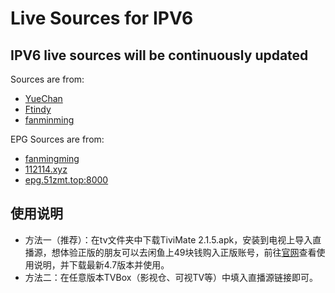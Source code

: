 # Live Sources for IPV6
## IPV6 live sources will be continuously updated

Sources are from:

- [YueChan](https://github.com/YueChan/Live)
- [Ftindy](https://github.com/Ftindy/IPTV-URL)
- [fanminming](https://github.com/fanmingming/live)

EPG Sources are from:

- [fanmingming](https://github.com/fanmingming/live)
- [112114.xyz](https://diyp1.112114.xyz)
- [epg.51zmt.top:8000](http://epg.51zmt.top:8000/)

## 使用说明

- 方法一（推荐）：在tv文件夹中下载TiviMate  2.1.5.apk，安装到电视上导入直播源，想体验正版的朋友可以去闲鱼上49块钱购入正版账号，前往[官网](https://www.tivimate.org/)查看使用说明，并下载最新4.7版本并使用。
- 方法二：在任意版本TVBox（影视仓、可视TV等）中填入直播源链接即可。

